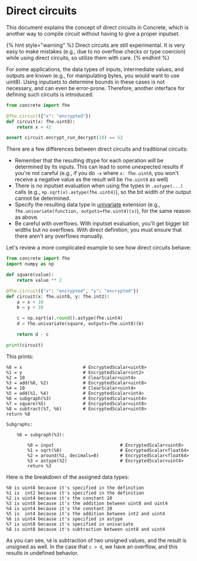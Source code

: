 # Direct circuits

This document explains the concept of direct circuits in Concrete, which is another way to compile circuit without having to give a proper inputset.

{% hint style="warning" %}
Direct circuits are still experimental. It is very easy to make mistakes (e.g., due to no overflow checks or type coercion) while using direct circuits, so utilize them with care.
{% endhint %}

For some applications, the data types of inputs, intermediate values, and outputs are known (e.g., for manipulating bytes, you would want to use uint8). Using inputsets to determine bounds in these cases is not necessary, and can even be error-prone. Therefore, another interface for defining such circuits is introduced:

```python
from concrete import fhe

@fhe.circuit({"x": "encrypted"})
def circuit(x: fhe.uint8):
    return x + 42

assert circuit.encrypt_run_decrypt(10) == 52
```

There are a few differences between direct circuits and traditional circuits:

* Remember that the resulting dtype for each operation will be determined by its inputs. This can lead to some unexpected results if you're not careful (e.g., if you do `-x` where `x: fhe.uint8`, you won't receive a negative value as the result will be `fhe.uint8` as well)
* There is no inputset evaluation when using fhe types in `.astype(...)` calls (e.g., `np.sqrt(x).astype(fhe.uint4)`), so the bit width of the output cannot be determined.
* Specify the resulting data type in [univariate](../core-features/extensions.md#fheunivariatefunction) extension (e.g., `fhe.univariate(function, outputs=fhe.uint4)(x)`), for the same reason as above.
* Be careful with overflows. With inputset evaluation, you'll get bigger bit widths but no overflows. With direct definition, you must ensure that there aren't any overflows manually.

Let's review a more complicated example to see how direct circuits behave:

```python
from concrete import fhe
import numpy as np

def square(value):
    return value ** 2

@fhe.circuit({"x": "encrypted", "y": "encrypted"})
def circuit(x: fhe.uint8, y: fhe.int2):
    a = x + 10
    b = y + 10

    c = np.sqrt(a).round().astype(fhe.uint4)
    d = fhe.univariate(square, outputs=fhe.uint8)(b)

    return d - c

print(circuit)
```

This prints:

```
%0 = x                       # EncryptedScalar<uint8>
%1 = y                       # EncryptedScalar<int2>
%2 = 10                      # ClearScalar<uint4>
%3 = add(%0, %2)             # EncryptedScalar<uint8>
%4 = 10                      # ClearScalar<uint4>
%5 = add(%1, %4)             # EncryptedScalar<int4>
%6 = subgraph(%3)            # EncryptedScalar<uint4>
%7 = square(%5)              # EncryptedScalar<uint8>
%8 = subtract(%7, %6)        # EncryptedScalar<uint8>
return %8

Subgraphs:

    %6 = subgraph(%3):

        %0 = input                         # EncryptedScalar<uint8>
        %1 = sqrt(%0)                      # EncryptedScalar<float64>
        %2 = around(%1, decimals=0)        # EncryptedScalar<float64>
        %3 = astype(%2)                    # EncryptedScalar<uint4>
        return %3
```

Here is the breakdown of the assigned data types:

```
%0 is uint8 because it's specified in the definition
%1 is  int2 because it's specified in the definition
%2 is uint4 because it's the constant 10
%3 is uint8 because it's the addition between uint8 and uint4
%4 is uint4 because it's the constant 10
%5 is  int4 because it's the addition between int2 and uint4
%6 is uint4 because it's specified in astype
%7 is uint8 because it's specified in univariate
%8 is uint8 because it's subtraction between uint8 and uint4
```

As you can see, `%8` is subtraction of two unsigned values, and the result is unsigned as well. In the case that `c > d`, we have an overflow, and this results in undefined behavior.

